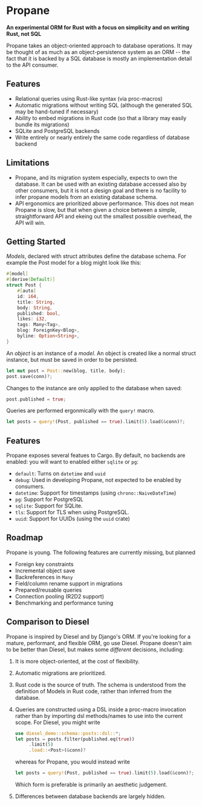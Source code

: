 # Propane
**An experimental ORM for Rust with a focus on simplicity and on writing Rust, not SQL**

Propane takes an object-oriented approach to database operations. It
may be thought of as much as an object-persistence system as an ORM --
the fact that it is backed by a SQL database is mostly an
implementation detail to the API consumer.

## Features
* Relational queries using Rust-like syntax (via proc-macros)
* Automatic migrations without writing SQL (although the generated SQL
  may be hand-tuned if necessary)
* Ability to embed migrations in Rust code (so that a library may easily bundle its migrations)
* SQLite and PostgreSQL backends
* Write entirely or nearly entirely the same code regardless of database backend

## Limitations
* Propane, and its migration system especially, expects to own the
  database. It can be used with an existing database accessed also by
  other consumers, but it is not a design goal and there is no
  facility to infer propane models from an existing database schema.
* API ergonomics are prioritized above performance. This does not mean
  Propane is slow, but that when given a choice between a simple,
  straightforward API and ekeing out the smallest possible overhead,
  the API will win.
  
## Getting Started
_Models_, declared with struct attributes define the database
schema. For example the Post model for a blog might look like this:

``` rust
#[model]
#[derive(Default)]
struct Post {
    #[auto]
    id: i64,
    title: String,
    body: String,
    published: bool,
    likes: i32,
    tags: Many<Tag>,
    blog: ForeignKey<Blog>,
    byline: Option<String>,
}
```

An _object_ is an instance of a _model_. An object is created like a
normal struct instance, but must be saved in order to be persisted.

``` rust
let mut post = Post::new(blog, title, body);
post.save(conn)?;
```

Changes to the instance are only applied to the database when saved:

``` rust
post.published = true;
```

Queries are performed ergonmically with the `query!` macro.
``` rust
let posts = query!(Post, published == true).limit(5).load(&conn)?;
```


## Features
Propane exposes several featues to Cargo. By default, no backends are
enabled: you will want to enabled either `sqlite` or `pg`:
* `default`: Turns on `datetime` and `uuid`
* `debug`: Used in developing Propane, not expected to be enabled by consumers.
* `datetime`: Support for timestamps (using `chrono::NaiveDateTime`)
* `pg`: Support for PostgreSQL
* `sqlite`: Support for SQLite.
* `tls`: Support for TLS when using PostgreSQL.
* `uuid`: Support for UUIDs (using the `uuid` crate)


## Roadmap
Propane is young. The following features are currently missing, but planned
* Foreign key constraints
* Incremental object save
* Backreferences in `Many`
* Field/column rename support in migrations
* Prepared/reusable queries
* Connection pooling (R2D2 support)
* Benchmarking and performance tuning

## Comparison to Diesel
Propane is inspired by Diesel and by Django's ORM. If you're looking
for a mature, performant, and flexible ORM, go use Diesel. Propane
doesn't aim to be better than Diesel, but makes some _different_ decisions, including:

1. It is more object-oriented, at the cost of flexibility.
2. Automatic migrations are prioritized.
3. Rust code is the source of truth. The schema is understood from the
   definition of Models in Rust code, rather than inferred from the
   database.
4. Queries are constructed using a DSL inside a proc-macro invocation
   rather than by importing dsl methods/names to use into the current
   scope. For Diesel, you might write
   
   ```rust
   use diesel_demo::schema::posts::dsl::*;
   let posts = posts.filter(published.eq(true))
        .limit(5)
        .load::<Post>(&conn)?
   ```
   
   whereas for Propane, you would instead write
   
   ```rust
   let posts = query!(Post, published == true).limit(5).load(&conn)?;
   ```
   
   Which form is preferable is primarily an aesthetic
   judgement.
5. Differences between database backends are largely hidden.





